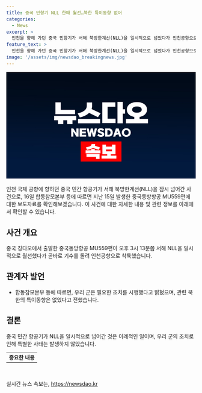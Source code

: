 ```yaml
---
title: 중국 민항기 NLL 한때 월선…북한 특이동향 없어
categories:
  - News
excerpt: >
  인천을 향해 가던 중국 민항기가 서해 북방한계선(NLL)을 일시적으로 넘었다가 인천공항으로 돌아왔다. 이는 이례적인 사건으로, 군 관계자는 관련 북한의 특이동향은 없었다고 전했다. 중국인 최대항공사 중 하나인 중국동방항공의 이 사태에 대한 추가 조치가 관심을 끌 것으로 보인다.
feature_text: >
  인천을 향해 가던 중국 민항기가 서해 북방한계선(NLL)을 일시적으로 넘었다가 인천공항으로 돌아왔다. 이는 이례적인 사건으로, 군 관계자는 관련 북한의 특이동향은 없었다고 전했다. 중국인 최대항공사 중 하나인 중국동방항공의 이 사태에 대한 추가 조치가 관심을 끌 것으로 보인다.
image: '/assets/img/newsdao_breakingnews.jpg'
---
```


<p><img src="/assets/img/newsdao_breakingnews.jpg" alt="flaretime 속보" /></p>

<p>인천 국제 공항에 향하던 중국 민간 항공기가 서해 북방한계선(NLL)을 잠시 넘어간 사건으로, 16일 합동참모본부 등에 따르면 지난 15일 발생한 중국동방항공 MU559편에 대한 보도자료를 확인해보겠습니다. 이 사건에 대한 자세한 내용 및 관련 정보를 아래에서 확인할 수 있습니다. </p>

<h2 data-ke-size="size26">사건 개요</h2>

<p data-ke-size="size16">중국 칭다오에서 출발한 중국동방항공 MU559편이 오후 3시 13분쯤 서해 NLL을 일시적으로 월선했다가 곧바로 기수를 돌려 인천공항으로 착륙했습니다.</p>

<h2 data-ke-size="size26">관계자 발언</h2>

<ul>
    <li>합동참모본부 등에 따르면, 우리 군은 필요한 조치를 시행했다고 밝혔으며, 관련 북한의 특이동향은 없었다고 전했습니다.</li>
</ul>

<h2 data-ke-size="size26">결론</h2>

<p data-ke-size="size16">중국 민간 항공기가 NLL을 일시적으로 넘어간 것은 이례적인 일이며, 우리 군의 조치로 인해 특별한 사태는 발생하지 않았습니다.</p>

<table>
    <tbody>
        <tr>
            <td style="text-align: center; height: 17px;"><b>중요한 내용</b></td>
        </tr>
    </tbody>
</table>

<p data-ke-size="size16">&nbsp;</p>
실시간 뉴스 속보는, <a href="https://newsdao.kr" rel="dofollow">https://newsdao.kr</a>


